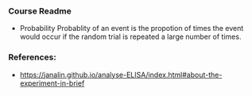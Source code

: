 [//]: <> (https://www.youtube.com/playlist?list=PLwdnzlV3ogoXmoCXczKiu6WGW0r05Zw02)

[//]: <> (Elisa Dataset: https://raw.githubusercontent.com/jamovi/r-datasets/master/data/DNase.csv)

[//]: <> (Next Course: https://www.youtube.com/playlist?app=desktop&list=PLEAYkSg4uSQ14jCELoPGl1fQXL6Sk6YWn)
### Course Readme

- Probability
  Probablity of an event is the propotion of times the event would occur if the random trial is repeated a large number of times.

### References:

- https://janalin.github.io/analyse-ELISA/index.html#about-the-experiment-in-brief
